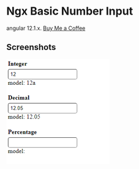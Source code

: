 # Ngx Basic Number Input

angular 12.1.x. [Buy Me a Coffee](https://www.buymeacoffee.com/huymax)

## Screenshots

![App Screenshot](https://raw.githubusercontent.com/huymach91/ngx-basic-number-input/master/src/assets/ngx-basic-number-input.png)
